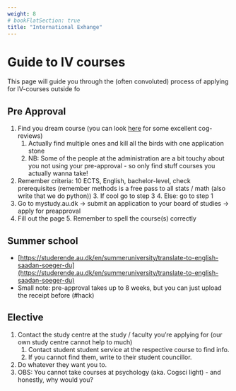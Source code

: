```yaml
---
weight: 8
# bookFlatSection: true
title: "International Exhange"
---
```


# Guide to IV courses
This page will guide you through the (often convoluted) process of applying for IV-courses outside fo 

## Pre Approval
1. Find you dream course (you can look [here](https://docs.google.com/document/d/1YRa-glGy7eoyfbdVmV2F-SFvKmUbkHkzlWVZJY4FzXU/edit?fbclid=IwAR1YdsYHIQhjUvOgFcaSGJ4lyULcgEmw8uqaLrNkOueOvv1kWuL7YornyoY) for some excellent cog-reviews)
    1. Actually find multiple ones and kill all the birds with one application stone
    2. NB: Some of the people at the administration are a bit touchy about you not using your pre-approval - so only find stuff courses you actually wanna take!
2. Remember criteria: 10 ECTS, English, bachelor-level, check prerequisites (remember methods is a free pass to all stats / math (also write that we do python))
    3. If cool go to step 3
    4. Else: go to step 1
3. Go to mystudy.au.dk → submit an application to your board of studies → apply for preapproval
4. Fill out the page 
    5. Remember to spell the course(s) correctly 


## Summer school
* [https://studerende.au.dk/en/summeruniversity/translate-to-english-saadan-soeger-du](https://studerende.au.dk/en/summeruniversity/translate-to-english-saadan-soeger-du)
* Small note: pre-approval takes up to 8 weeks, but you can just upload the receipt before (#hack)


## Elective
1. Contact the study centre at the study / faculty you’re applying for (our own study centre cannot help to much)
    1. Contact student student service at the respective course to find info. 
    2. If you cannot find them, write to their student councillor. 
2. Do whatever they want you to. 
3. OBS: You cannot take courses at psychology (aka. Cogsci light) - and honestly, why would you? 